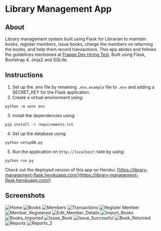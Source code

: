 # Library Management App

## About

Library management system built using Flask for Librarian to maintain books, register members, issue books, charge the members on returning the books, and help them record transactions. This app abides and follows the guidelines mentioned at <a href="https://frappe.io/dev-hiring-test">Frappe Dev Hiring Test</a>. Built using Flask, Bootstrap 4, Jinja2 and SQLite.

## Instructions

1. Set up the .env file by renaming `.env.example` file to `.env` and adding a SECRET_KEY for the Flask application.
2. Create a virtual environment using:
```
python -m venv env
```
3. Install the dependencies using:
```
pip install -r requirements.txt
```
4. Set up the database using:
```
python setupDB.py
```
5. Run the application on `http://localhost:5000` by using:
```
python run.py
```

Check out the deployed version of this app on Heroku:
[https://library-management-flask.herokuapp.com/](https://library-management-flask.herokuapp.com/)

## Screenshots

![Home](screenshots/Home.png "Home")
![Books](screenshots/Books.png "Books")
![Members](screenshots/Members.png "Members")
![Transactions](screenshots/Transactions.png "Transactions")
![Register Member](screenshots/Register_Member.png "Home")
![Member_Registered](screenshots/Member_Registered.png "Member_Registered")
![Edit_Member_Details](screenshots/Edit_Member_Details.png "Edit_Member_Details")
![Import_Books](screenshots/Import_Books.png "Import_Books")
![Books_Imported](screenshots/Books_Imported.png "Books_Imported")
![Issue_Book](screenshots/Issue_Book.png "Issue_Book")
![Issue_Successful](screenshots/Issue_Successful.png "Issue_Successful")
![Book_Returned](screenshots/Book_Returned.png "Book_Returned")
![Reports](screenshots/Reports.png "Reports")
![Reports_2](screenshots/Reports_2.png "Reports_2")
